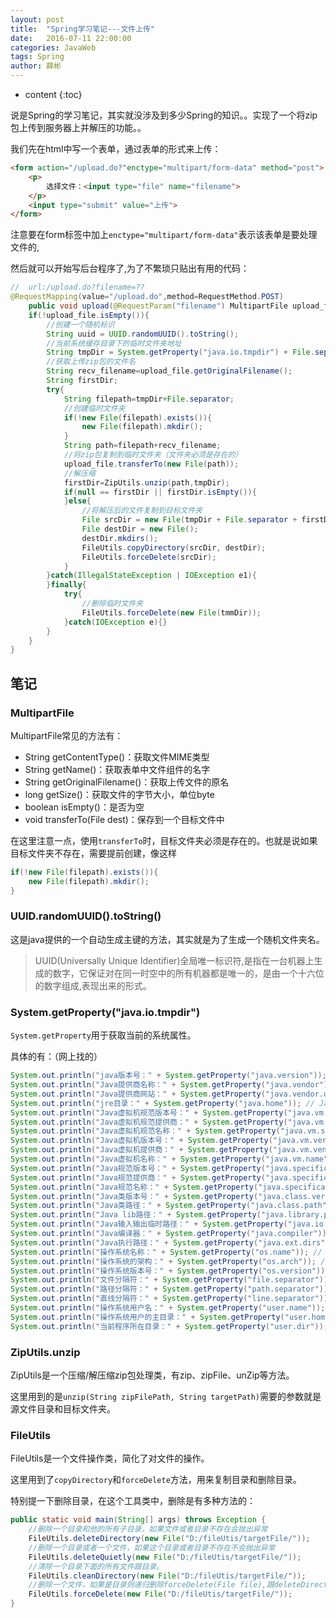 ```yaml
---
layout: post
title:  "Spring学习笔记---文件上传"
date:   2016-07-11 22:00:00
categories: JavaWeb
tags: Spring
author: 薛彬
---
```


* content
{:toc}

说是Spring的学习笔记，其实就没涉及到多少Spring的知识。。实现了一个将zip包上传到服务器上并解压的功能。。





我们先在html中写一个表单，通过表单的形式来上传：

```html
<form action="/upload.do?"enctype="multipart/form-data" method="post">
    <p>
        选择文件：<input type="file" name="filename">
    </p>
    <input type="submit" value="上传">
</form>
```

注意要在form标签中加上`enctype="multipart/form-data"`表示该表单是要处理文件的,

然后就可以开始写后台程序了,为了不繁琐只贴出有用的代码：

```java
//  url:/upload.do?filename=??
@RequestMapping(value="/upload.do",method=RequestMethod.POST)
    public void upload(@RequestParam("filename") MultipartFile upload_file,HttpServletResponse response){
    if(!upload_file.isEmpty()){
        //创建一个随机标识
        String uuid = UUID.randomUUID().toString();
        //当前系统缓存目录下的临时文件夹地址
		String tmpDir = System.getProperty("java.io.tmpdir") + File.separator + uuid;
        //获取上传zip包的文件名
        String recv_filename=upload_file.getOriginalFilename();
        String firstDir;
        try{
            String filepath=tmpDir+File.separator;
            //创建临时文件夹
            if(!new File(filepath).exists()){
                new File(filepath).mkdir();
            }
            String path=filepath+recv_filename;
            //将zip包复制到临时文件夹（文件夹必须是存在的）
            upload_file.transferTo(new File(path));
            //解压缩
            firstDir=ZipUtils.unzip(path,tmpDir);
            if(null == firstDir || firstDir.isEmpty()){
            }else{
            	//将解压后的文件复制到目标文件夹
                File srcDir = new File(tmpDir + File.separator + firstDir);
				File destDir = new File();
				destDir.mkdirs();
				FileUtils.copyDirectory(srcDir, destDir);
				FileUtils.forceDelete(srcDir);
            } 
        }catch(IllegalStateException | IOException e1){
        }finally{
            try{
            	//删除临时文件夹
                FileUtils.forceDelete(new File(tmmDir));
            }catch(IOException e){}
        }
    }
}
```

## 笔记

### MultipartFile

MultipartFile常见的方法有：

- String getContentType()：获取文件MIME类型
- String getName()：获取表单中文件组件的名字
- String getOriginalFilename()：获取上传文件的原名
- long getSize()：获取文件的字节大小，单位byte
- boolean isEmpty()：是否为空
- void transferTo(File dest)：保存到一个目标文件中

在这里注意一点，使用`transferTo`时，目标文件夹必须是存在的。也就是说如果目标文件夹不存在，需要提前创建，像这样

```java
if(!new File(filepath).exists()){
    new File(filepath).mkdir();
}
```

### UUID.randomUUID().toString()

这是java提供的一个自动生成主键的方法，其实就是为了生成一个随机文件夹名。

>UUID(Universally Unique Identifier)全局唯一标识符,是指在一台机器上生成的数字，它保证对在同一时空中的所有机器都是唯一的，是由一个十六位的数字组成,表现出来的形式。

### System.getProperty("java.io.tmpdir")

`System.getProperty`用于获取当前的系统属性。

具体的有：（网上找的）

```java
System.out.println("java版本号：" + System.getProperty("java.version")); // java版本号
System.out.println("Java提供商名称：" + System.getProperty("java.vendor")); // Java提供商名称
System.out.println("Java提供商网站：" + System.getProperty("java.vendor.url")); // Java提供商网站
System.out.println("jre目录：" + System.getProperty("java.home")); // Java，哦，应该是jre目录
System.out.println("Java虚拟机规范版本号：" + System.getProperty("java.vm.specification.version")); // Java虚拟机规范版本号
System.out.println("Java虚拟机规范提供商：" + System.getProperty("java.vm.specification.vendor")); // Java虚拟机规范提供商
System.out.println("Java虚拟机规范名称：" + System.getProperty("java.vm.specification.name")); // Java虚拟机规范名称
System.out.println("Java虚拟机版本号：" + System.getProperty("java.vm.version")); // Java虚拟机版本号
System.out.println("Java虚拟机提供商：" + System.getProperty("java.vm.vendor")); // Java虚拟机提供商
System.out.println("Java虚拟机名称：" + System.getProperty("java.vm.name")); // Java虚拟机名称
System.out.println("Java规范版本号：" + System.getProperty("java.specification.version")); // Java规范版本号
System.out.println("Java规范提供商：" + System.getProperty("java.specification.vendor")); // Java规范提供商
System.out.println("Java规范名称：" + System.getProperty("java.specification.name")); // Java规范名称
System.out.println("Java类版本号：" + System.getProperty("java.class.version")); // Java类版本号
System.out.println("Java类路径：" + System.getProperty("java.class.path")); // Java类路径
System.out.println("Java lib路径：" + System.getProperty("java.library.path")); // Java lib路径
System.out.println("Java输入输出临时路径：" + System.getProperty("java.io.tmpdir")); // Java输入输出临时路径
System.out.println("Java编译器：" + System.getProperty("java.compiler")); // Java编译器
System.out.println("Java执行路径：" + System.getProperty("java.ext.dirs")); // Java执行路径
System.out.println("操作系统名称：" + System.getProperty("os.name")); // 操作系统名称
System.out.println("操作系统的架构：" + System.getProperty("os.arch")); // 操作系统的架构
System.out.println("操作系统版本号：" + System.getProperty("os.version")); // 操作系统版本号
System.out.println("文件分隔符：" + System.getProperty("file.separator")); // 文件分隔符
System.out.println("路径分隔符：" + System.getProperty("path.separator")); // 路径分隔符
System.out.println("直线分隔符：" + System.getProperty("line.separator")); // 直线分隔符
System.out.println("操作系统用户名：" + System.getProperty("user.name")); // 用户名
System.out.println("操作系统用户的主目录：" + System.getProperty("user.home")); // 用户的主目录
System.out.println("当前程序所在目录：" + System.getProperty("user.dir")); // 当前程序所在目录
```

### ZipUtils.unzip

ZipUtils是一个压缩/解压缩zip包处理类，有zip、zipFile、unZip等方法。

这里用到的是`unzip(String zipFilePath, String targetPath)`需要的参数就是源文件目录和目标文件夹。

### FileUtils

FileUtils是一个文件操作类，简化了对文件的操作。

这里用到了`copyDirectory`和`forceDelete`方法，用来复制目录和删除目录。

特别提一下删除目录，在这个工具类中，删除是有多种方法的：

```java
public static void main(String[] args) throws Exception {  
    //删除一个目录和他的所有子目录，如果文件或者目录不存在会抛出异常  
    FileUtils.deleteDirectory(new File("D:/fileUtis/targetFile/"));  
    //删除一个目录或者一个文件，如果这个目录或者目录不存在不会抛出异常  
    FileUtils.deleteQuietly(new File("D:/fileUtis/targetFile/"));  
    //清除一个目录下面的所有文件跟目录。  
    FileUtils.cleanDirectory(new File("D:/fileUtis/targetFile/"));  
    //删除一个文件，如果是目录则递归删除forceDelete(File file),跟deleteDirectory基本一样  
    FileUtils.forceDelete(new File("D:/fileUtis/targetFile/"));  
} 
```
